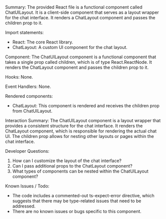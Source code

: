 Summary:
The provided React file is a functional component called ChatUILayout. It is a client-side component that serves as a layout wrapper for the chat interface. It renders a ChatLayout component and passes the children prop to it.

Import statements:
- React: The core React library.
- ChatLayout: A custom UI component for the chat layout.

Component:
The ChatUILayout component is a functional component that takes a single prop called children, which is of type React.ReactNode. It renders the ChatLayout component and passes the children prop to it.

Hooks:
None.

Event Handlers:
None.

Rendered components:
- ChatLayout: This component is rendered and receives the children prop from ChatUILayout.

Interaction Summary:
The ChatUILayout component is a layout wrapper that provides a consistent structure for the chat interface. It renders the ChatLayout component, which is responsible for rendering the actual chat UI. The children prop allows for nesting other layouts or pages within the chat interface.

Developer Questions:
1. How can I customize the layout of the chat interface?
2. Can I pass additional props to the ChatLayout component?
3. What types of components can be nested within the ChatUILayout component?

Known Issues / Todo:
- The code includes a commented-out ts-expect-error directive, which suggests that there may be type-related issues that need to be addressed.
- There are no known issues or bugs specific to this component.